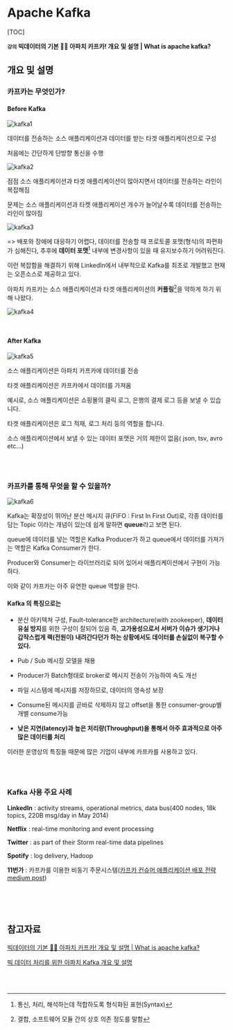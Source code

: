 # Apache Kafka

[TOC]

**`강의` 빅데이터의 기본 💁‍♂️ 아파치 카프카! 개요 및 설명 | What is apache kafka?**

## 개요 및 설명

### 카프카는 무엇인가?

#### Before Kafka

![kafka1](Apache_Kafka.assets/1.jpg)

데이터를 전송하는 소스 애플리케이션과 데이터를 받는 타겟 애플리케이션으로 구성

처음에는 간단하게 단방향 통신을 수행

![kafka2](Apache_Kafka.assets/2.jpg)

점점 소스 애플리케이션과 타겟 애플리케이션이 많아지면서 데이터를 전송하는 라인이 복잡해짐

문제는 소스 애플리케이션과 타켓 애플리케이션 개수가 늘어날수록 데이터를 전송하는 라인이 많아짐

![kafka3](Apache_Kafka.assets/3.png)

=> 배포와 장애에 대응하기 어렵다, 데이터를 전송할 때 프로토콜 포맷(형식)의 파편화가 심해진다, 추후에 **데이터 포맷**[^1] 내부에 변경사항이 있을 때 유지보수하기 어려워진다.



이런 복잡함을 해결하기 위해 LinkedIn에서 내부적으로 Kafka를 최초로 개발했고 현재는 오픈소스로 제공하고 있다.

아파치 카프카는 소스 애플리케이션과 타겟 애플리케이션의 **커플링**[^2]을 약하게 하기 위해 나왔다.

![kafka4](Apache_Kafka.assets/4.png)

<br/>

#### After Kafka

![kafka5](Apache_Kafka.assets/5.png)

소스 애플리케이션은 아파치 카프카에 데이터를 전송

타겟 애플리케이션은 카프카에서 데이터를 가져옴

예시로, 소스 애플리케이션은 쇼핑몰의 클릭 로그, 은행의 결제 로그 등을 보낼 수 있습니다.

타겟 애플리케이션은 로그 적재, 로그 처리 등의 역할을 합니다.

소스 애플리케이션에서 보낼 수 있는 데이터 포맷은 거의 제한이 없음( json, tsv, avro etc...)

<br/>

<br/>

### 카프카를 통해 무엇을 할 수 있을까?

![kafka6](Apache_Kafka.assets/6.png)

Kafka는 확장성이 뛰어난 분산 메시지 큐(FIFO : First In First Out)로, 각종 데이터를 담는 Topic 이라는 개념이 있는데 쉽게 말하면 **queue**라고 보면 된다.

queue에 데이터를 넣는 역할은 Kafka Producer가 하고 queue에서 데이터를 가져가는 역할은 Kafka Consumer가 한다.

Producer와 Consumer는 라이브러리로 되어 있어서 애플리케이션에서 구현이 가능하다.

이와 같이 카프카는 아주 유연한 queue 역할을 한다.



#### Kafka 의 특징으로는 

-  분산 아키텍쳐 구성, Fault-tolerance한 architecture(with zookeeper), **데이터 유실 방지**를 위한 구성이 잘되어 있음
  즉, **고가용성으로서 서버가 이슈가 생기거나 갑작스럽게 랙(전원이) 내려간다던가 하는 상황에서도 데이터를 손실없이 복구할 수 있다.**

-  Pub / Sub 메시징 모델을 채용

- Producer가 Batch형태로 broker로 메시지 전송이 가능하여 속도 개선

- 파일 시스템에 메시지를 저장하므로, 데이터의 영속성 보장

- Consume된 메시지를 곧바로 삭제하지 않고 offset을 통한 consumer-group별 개별 consume가능

- **낮은 지연(latency)과 높은 처리량(Throughput)을 통해서 아주 효과적으로 아주 많은 데이터를 처리**

  

이러한 운영상의 특징들 때문에 많은 기업이 내부에 카프카를 사용하고 있다.

 <br/>

<br/>

### Kafka 사용 주요 사례

**LinkedIn** : activity streams, operational metrics, data bus(400 nodes, 18k topics, 220B msg/day in May 2014)

**Netflix** : real-time monitoring and event processing

**Twitter** : as part of their Storm real-time data pipelines

**Spotify** : log delivery, Hadoop

**11번가** : 카프카를 이용한 비동기 주문시스템([카프카 컨슈머 애플리케이션 배포 전략 medium post](https://medium.com/11st-pe-techblog/카프카-컨슈머-애플리케이션-배포-전략-4cb2c7550a72))

<br/>

<br/>

<br/>

## 참고자료

[빅데이터의 기본 💁‍♂️ 아파치 카프카! 개요 및 설명 | What is apache kafka?](https://www.youtube.com/watch?v=waw0XXNX-uQ&amp;list=PL3Re5Ri5rZmkY46j6WcJXQYRlDRZSUQ1j&amp;index=1)

[빅 데이터 처리를 위한 아파치 Kafka 개요 및 설명](https://blog.voidmainvoid.net/179)

<br/>

<br/>

[^1]: 통신, 처리, 해석하는데 적합하도록 형식화된 표현(Syntax)
[^2]: 결합, 소프트웨어 모듈 간의 상호 의존 정도를 말함




